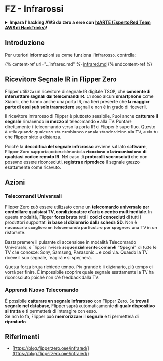 # FZ - Infrarossi

<details>

<summary><strong>Impara l'hacking AWS da zero a eroe con</strong> <a href="https://training.hacktricks.xyz/courses/arte"><strong>htARTE (Esperto Red Team AWS di HackTricks)</strong></a><strong>!</strong></summary>

* Lavori in una **azienda di sicurezza informatica**? Vuoi vedere la **tua azienda pubblicizzata su HackTricks**? o vuoi avere accesso all'**ultima versione del PEASS o scaricare HackTricks in PDF**? Controlla i [**PIANI DI ABBONAMENTO**](https://github.com/sponsors/carlospolop)!
* Scopri [**La Famiglia PEASS**](https://opensea.io/collection/the-peass-family), la nostra collezione di [**NFT esclusivi**](https://opensea.io/collection/the-peass-family)
* Ottieni il [**merchandising ufficiale PEASS & HackTricks**](https://peass.creator-spring.com)
* **Unisciti al** [**💬**](https://emojipedia.org/speech-balloon/) [**gruppo Discord**](https://discord.gg/hRep4RUj7f) o al [**gruppo telegram**](https://t.me/peass) o **seguimi** su **Twitter** 🐦[**@carlospolopm**](https://twitter.com/hacktricks_live)**.**
* **Condividi i tuoi trucchi di hacking inviando PR al** [**repo di hacktricks**](https://github.com/carlospolop/hacktricks) **e al** [**repo di hacktricks-cloud**](https://github.com/carlospolop/hacktricks-cloud).

</details>

## Introduzione <a href="#ir-signal-receiver-in-flipper-zero" id="ir-signal-receiver-in-flipper-zero"></a>

Per ulteriori informazioni su come funziona l'infrarosso, controlla:

{% content-ref url="../infrared.md" %}
[infrared.md](../infrared.md)
{% endcontent-ref %}

## Ricevitore Segnale IR in Flipper Zero <a href="#ir-signal-receiver-in-flipper-zero" id="ir-signal-receiver-in-flipper-zero"></a>

Flipper utilizza un ricevitore di segnale IR digitale TSOP, che **consente di intercettare segnali dai telecomandi IR**. Ci sono alcuni **smartphone** come Xiaomi, che hanno anche una porta IR, ma tieni presente che **la maggior parte di essi può solo trasmettere** segnali e non è in grado di riceverli.

Il ricevitore infrarosso di Flipper è piuttosto sensibile. Puoi anche **catturare il segnale** rimanendo **in mezzo** al telecomando e alla TV. Puntare direttamente il telecomando verso la porta IR di Flipper è superfluo. Questo è utile quando qualcuno sta cambiando canale stando vicino alla TV, e sia tu che Flipper siete a distanza.

Poiché la **decodifica del segnale infrarosso** avviene sul lato **software**, Flipper Zero supporta potenzialmente la **ricezione e la trasmissione di qualsiasi codice remoto IR**. Nel caso di **protocolli sconosciuti** che non possono essere riconosciuti, **registra e riproduce** il segnale grezzo esattamente come ricevuto.

## Azioni

### Telecomandi Universali

Flipper Zero può essere utilizzato come un **telecomando universale per controllare qualsiasi TV, condizionatore d'aria o centro multimediale**. In questa modalità, Flipper **forza bruta** tutti i **codici conosciuti** di tutti i produttori supportati **in base al dizionario dalla scheda SD**. Non è necessario scegliere un telecomando particolare per spegnere una TV in un ristorante.

Basta premere il pulsante di accensione in modalità Telecomando Universale, e Flipper invierà **sequenzialmente comandi "Spegni"** di tutte le TV che conosce: Sony, Samsung, Panasonic... e così via. Quando la TV riceve il suo segnale, reagirà e si spegnerà.

Questa forza bruta richiede tempo. Più grande è il dizionario, più tempo ci vorrà per finire. È impossibile scoprire quale segnale esattamente la TV ha riconosciuto poiché non c'è feedback dalla TV.

### Apprendi Nuovo Telecomando

È possibile **catturare un segnale infrarosso** con Flipper Zero. Se **trova il segnale nel database**, Flipper saprà automaticamente **di quale dispositivo si tratta** e ti permetterà di interagire con esso.\
Se non lo fa, Flipper può **memorizzare** il **segnale** e ti permetterà di **riprodurlo**.

## Riferimenti

* [https://blog.flipperzero.one/infrared/](https://blog.flipperzero.one/infrared/)
